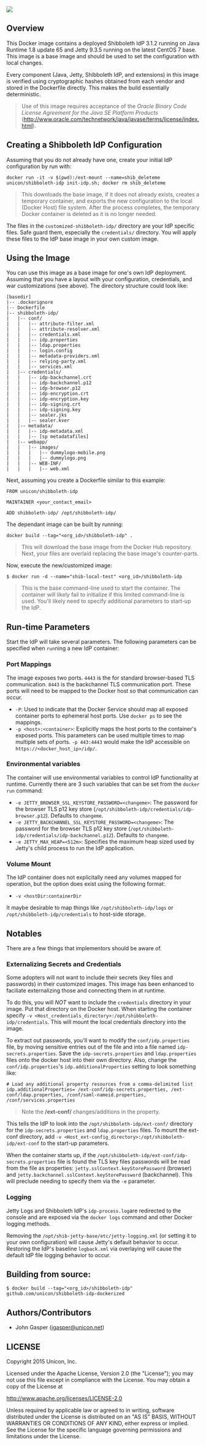 [![](https://badge.imagelayers.io/unicon/shibboleth-idp:latest.svg)](https://imagelayers.io/?images=unicon/shibboleth-idp:latest 'image layer analysis')

## Overview
This Docker image contains a deployed Shibboleth IdP 3.1.2 running on Java Runtime 1.8 update 65 and Jetty 9.3.5 running on the latest CentOS 7 base. This image is a base image and should be used to set the configuration with local changes. 

Every component (Java, Jetty, Shibboleth IdP, and extensions) in this image is verified using cryptographic hashes obtained from each vendor and stored in the Dockerfile directly. This makes the build essentially deterministic. 

> Use of this image requires acceptance of the *Oracle Binary Code License Agreement for the Java SE Platform Products*  (<http://www.oracle.com/technetwork/java/javase/terms/license/index.html>).

## Creating a Shibboleth IdP Configuration
Assuming that you do not already have one, create your initial IdP configuration by run with:

```
docker run -it -v $(pwd):/ext-mount --name=shib_deleteme unicon/shibboleth-idp init-idp.sh; docker rm shib_deleteme
```

> This downloads the base image, if it does not already exists, creates a temporary container, and exports the new configuration to the local (Docker Host) file system. After the process completes, the temporary Docker container is deleted as it is no longer needed.

The files in the `customized-shibboleth-idp/` directory are your IdP specific files. Safe guard them, especially the `credentials/` directory. You will apply these files to the IdP base image in your own custom image.

## Using the Image
You can use this image as a base image for one's own IdP deployment. Assuming that you have a layout with your configuration, credentials, and war customizations (see above). The directory structure could look like:

```
[basedir]
|-- .dockerignore
|-- Dockerfile
|-- shibboleth-idp/
|   |-- conf/
|   |   |-- attribute-filter.xml
|   |   |-- attribute-resolver.xml
|   |   |-- credentials.xml
|   |   |-- idp.properties
|   |   |-- ldap.properties
|   |   |-- login.config
|   |   |-- metadata-providers.xml
|   |   |-- relying-party.xml
|   |   |-- services.xml
|   |-- credentials/
|   |   |-- idp-backchannel.crt
|   |   |-- idp-backchannel.p12
|   |   |-- idp-browser.p12
|   |   |-- idp-encryption.crt
|   |   |-- idp-encryption.key
|   |   |-- idp-signing.crt
|   |   |-- idp-signing.key
|   |   |-- sealer.jks
|   |   |-- sealer.kver
|   |-- metadata/
|   |   |-- idp-metadata.xml
|   |   |-- [sp metadatafiles]
|   |-- webapp/
|   |   |-- images/
|   |   |   |-- dummylogo-mobile.png
|   |   |   |-- dummylogo.png
|   |   |-- WEB-INF/
|   |   |   |-- web.xml
```

Next, assuming you create a Dockerfile similar to this example:

```
FROM unicon/shibboleth-idp

MAINTAINER <your_contact_email>

ADD shibboleth-idp/ /opt/shibboleth-idp/
```

The dependant image can be built by running:

```
docker build --tag="<org_id>/shibboleth-idp" .
```

> This will download the base image from the Docker Hub repository. Next, your files are overlaid replacing the base image's counter-parts.

Now, execute the new/customized image:

```
$ docker run -d --name="shib-local-test" <org_id>/shibboleth-idp 
```

> This is the base command-line used to start the container. The container will likely fail to initialize if this limited command-line is used. You'll likely need to specify additional parameters to start-up the IdP.

## Run-time Parameters
Start the IdP will take several parameters. The following parameters can be specified when `run`ning a new IdP container:

### Port Mappings
The image exposes two ports. `4443` is the for standard browser-based TLS communication. `8443` is the backchannel TLS communication port. These ports will need to be mapped to the Docker host so that communication can occur.

* `-P`: Used to indicate that the Docker Service should map all exposed container ports to ephemeral host ports. Use `docker ps` to see the mappings.
* `-p <host>:<container>`: Explicitly maps the host ports to the container's exposed ports. This parameters can be used multiple times to map multiple sets of ports. `-p 443:4443` would make the IdP accessible on `https://<docker_host_ip>/idp/`. 

### Environmental variables
The container will use environmental variables to control IdP functionality at runtime. Currently there are 3 such variables that can be set from the `docker run` command:

* `-e JETTY_BROWSER_SSL_KEYSTORE_PASSWORD=<changeme>`: The password for the browser TLS p12 key store (`/opt/shibboleth-idp/credentials/idp-browser.p12`). Defaults to `changeme`.
* `-e JETTY_BACKCHANNEL_SSL_KEYSTORE_PASSWORD=<changeme>`: The password for the browser TLS p12 key store (`/opt/shibboleth-idp/credentials/idp-backchannel.p12`). Defaults to `changeme`.
* `-e JETTY_MAX_HEAP=<512m>`: Specifies the maximum heap sized used by Jetty's child process to run the IdP application.

### Volume Mount
The IdP container does not explicitally need any volumes mapped for operation, but the option does exist using the following format:

* `-v <hostDir:containerDir`

It maybe desirable to map things like  `/opt/shibboleth-idp/logs` or `/opt/shibboleth-idp/credentials` to host-side storage.

## Notables
There are a few things that implementors should be aware of.

### Externalizing Secrets and Credentials
Some adopters will not want to include their secrets (key files and passwords) in their customized images. This image has been enhanced to faciliate externalizing those and connecting them in at runtime.

To do this, you will *NOT* want to include the `credentials` directory in your image. Put that directory on the Docker host. When starting the container specify `-v <Host_credentials_directory>:/opt/shibboleth-idp/credentials`. This will mount the local credentials directory into the image.

To extract out passwords, you'll want to modify the `conf/idp.properties` file, by moving sensitive entries out of the file and into a file named `idp-secrets.properties`. Save the `idp-secrets.properties` and `ldap.properties` files onto the docker host into their own directory. Also, change the `conf/idp.properties`'s `idp.additionalProperties` setting to look something like:

```
# Load any additional property resources from a comma-delimited list
idp.additionalProperties= /ext-conf/idp-secrets.properties, /ext-conf/ldap.properties, /conf/saml-nameid.properties, /conf/services.properties
```

> Note the **/ext-conf/** changes/additions in the property.

This tells the IdP to look into the `/opt/shibboleth-idp/ext-conf/` directory for the `idp-secrets.properties` and `ldap.properties` files. To mount the ext-conf directory, add `-v <Host_ext-config_directory>:/opt/shibboleth-idp/ext-conf` to the start-up parameters.

When the container starts up, if the `/opt/shibboleth-idp/ext-conf/idp-secrets.properties` file is found the TLS key files passwords will be read from the file as properties: `jetty.sslContext.keyStorePassword` (browser) and `jetty.backchannel.sslContext.keyStorePassword` (backchannel). This will preclude needing to specify them via the `-e` parameter.

### Logging 
Jetty Logs and Shibboleth IdP's `idp-process.log`are redirected to the console and are exposed via the `docker logs` command and other Docker logging methods. 

Removing the `/opt/shib-jetty-base/etc/jetty-logging.xml` (or setting it to your own configuration) will cause Jetty's default behavior to occur. Restoring the IdP's baseline `logback.xml` via overlaying will cause the default IdP file logging behavior to occur.

## Building from source:
 
```
$ docker build --tag="<org_id>/shibboleth-idp" github.com/unicon/shibboleth-idp-dockerized
```

## Authors/Contributors

  * John Gasper (<jgasper@unicon.net>)

## LICENSE

Copyright 2015 Unicon, Inc.

Licensed under the Apache License, Version 2.0 (the "License");
you may not use this file except in compliance with the License.
You may obtain a copy of the License at

  http://www.apache.org/licenses/LICENSE-2.0

Unless required by applicable law or agreed to in writing, software
distributed under the License is distributed on an "AS IS" BASIS,
WITHOUT WARRANTIES OR CONDITIONS OF ANY KIND, either express or implied.
See the License for the specific language governing permissions and
limitations under the License.
